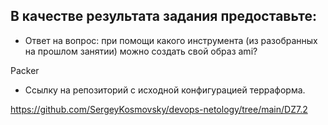 ## В качестве результата задания предоставьте:

- Ответ на вопрос: при помощи какого инструмента (из разобранных на прошлом занятии) можно создать свой образ ami?

Packer


- Ссылку на репозиторий с исходной конфигурацией терраформа.

https://github.com/SergeyKosmovsky/devops-netology/tree/main/DZ7.2


